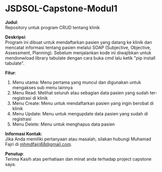 <h1>JSDSOL-Capstone-Modul1</h1>

**Judul**:<br />
Repository untuk program CRUD tentang klinik

**Deskripsi**:<br />
Program ini dibuat untuk mendaftarkan pasien yang datang ke klinik dan mencatat informasi tentang pasien melalui SOAP (Subjective, Objective, Assessment, Planning).
Sebelum menjalankan kode ini diwajibkan untuk mendonwload library tabulate dengan cara buka cmd lalu ketik "pip install tabulate".

**Fitur**:
1. Menu utama: 
Menu pertama yang muncul dan digunakan untuk mengakses sub menu lainnya
2. Menu Read: 
Melihat seluruh atau sebagian data pasien yang sudah ter-registrasi di klinik
3. Menu Create: 
Menu untuk mendaftarkan pasien yang ingin berobat di klinik
4. Menu Update: 
Menu untuk mengupdate data pasien yang sudah di registrasi
5. Menu Delete: 
Menu untuk menghapus data pasien

**Informasi Kontak**:<br />
Jika Anda memiliki pertanyaan atau masalah, silakan hubungi Muhamad Fajri di mhmdfajri68@gmail.com.

**Penutup**:<br />
Terima Kasih atas perhatiaan dan minat anda terhadap project capstone saya.
